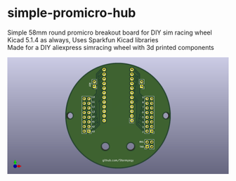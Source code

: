 # simple-promicro-hub
Simple 58mm round promicro breakout board for DIY sim racing wheel  
Kicad 5.1.4 as always, Uses Sparkfun Kicad libraries  
Made for a DIY aliexpress simracing wheel with 3d printed components  


![58mm hub](/img/kicad_mkpUhrPDhc.png) 